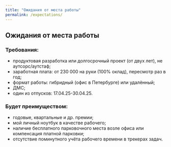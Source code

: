 ```yaml
---
title: "Ожидания от места работы"
permalink: /expectations/
---
```


## Ожидания от места работы

### Требования:

- продуктовая разработка или долгосрочный проект (от двух лет), не аутсорс/аутстаф;
- заработная плата: от 230 000 на руки (100% оклад), пересмотр раз в год;
- формат работы: гибридный (офис в Петербурге) или удалённый;
- ДМС;
- один из отпусков: 17.04.25-30.04.25.

### Будет преимуществом:

- годовые, квартальные и др. премии;
- мой личный ноутбук в качестве рабочего;
- наличие бесплатного парковочного места возле офиса или компенсация платной парковки;
- отсутствие поминутного учёта рабочего времени в трекерах задач.
